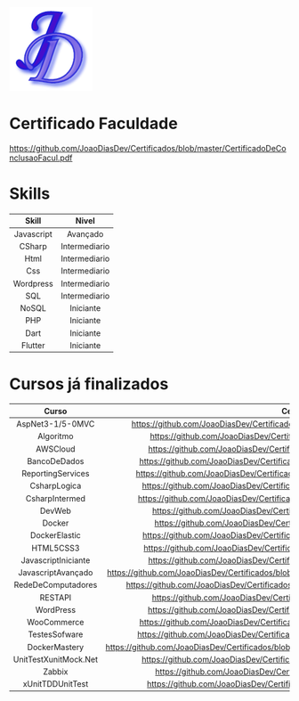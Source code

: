 [![Header](https://github.com/JoaoDiasDev/JoaoDiasDev/blob/main/logoX1.png "Header")](https://github.com/joaodiasdev/)

# Certificado Faculdade
https://github.com/JoaoDiasDev/Certificados/blob/master/CertificadoDeConclusaoFacul.pdf

# Skills

|   Skill    |     Nivel     |
| :--------: | :-----------: |
| Javascript | Avançado      |
|   CSharp   | Intermediario |
|    Html    | Intermediario |
|    Css     | Intermediario |
| Wordpress  | Intermediario |
|    SQL     | Intermediario |
|   NoSQL    |   Iniciante   |
|    PHP     |   Iniciante   |
|    Dart    |   Iniciante   |
|  Flutter   |   Iniciante   |

# Cursos já finalizados

|       Curso            |                            Certificado                                                                |
|:----------------------:|:-----------------------------------------------------------------------------------------------------:|
|  AspNet3-1/5-0MVC      | https://github.com/JoaoDiasDev/Certificados/blob/master/CertificadoAspNet3-1-Net5.0.pdf               |
|     Algoritmo          | https://github.com/JoaoDiasDev/Certificados/blob/master/CertificadoAlgoritmo.pdf                      |
|      AWSCloud          | https://github.com/JoaoDiasDev/Certificados/blob/master/CertificadoAWSCloud.pdf                       |
|    BancoDeDados        | https://github.com/JoaoDiasDev/Certificados/blob/master/CertificadoBancoDeDados.pdf                   |
| ReportingServices      | https://github.com/JoaoDiasDev/Certificados/blob/master/CertificadoReportingService.pdf               |
|    CsharpLogica        | https://github.com/JoaoDiasDev/Certificados/blob/master/CertificadoCsharpLogica.pdf                   |
|    CsharpIntermed      | https://github.com/JoaoDiasDev/Certificados/blob/master/CertificadoCsharpIntermed.pdf                 |
|       DevWeb           | https://github.com/JoaoDiasDev/Certificados/blob/master/CertificadoDevWeb.pdf                         |
|       Docker           | https://github.com/JoaoDiasDev/Certificados/blob/master/CertificadoDocker.pdf                         |
|   DockerElastic        | https://github.com/JoaoDiasDev/Certificados/blob/master/CertificadoDockerElastic.pdf                  |
|     HTML5CSS3          | https://github.com/JoaoDiasDev/Certificados/blob/master/CertificadoHTML5CSS3.pdf                      |
| JavascriptIniciante    | https://github.com/JoaoDiasDev/Certificados/blob/master/CertificadoJavaScript.pdf                     |
| JavascriptAvançado     | https://github.com/JoaoDiasDev/Certificados/blob/master/CursoJavascriptAvan%C3%A7adoFullStack.pdf     |
| RedeDeComputadores     | https://github.com/JoaoDiasDev/Certificados/blob/master/CertificadoRedeDeComputadores.pdf             |
|      RESTAPI           | https://github.com/JoaoDiasDev/Certificados/blob/master/CertificadoRESTAPI.pdf                        |
|     WordPress          | https://github.com/JoaoDiasDev/Certificados/blob/master/CertificadoWordPress.pdf                      |
|    WooCommerce         | https://github.com/JoaoDiasDev/Certificados/blob/master/CertificadoWooCommerce.pdf                    |
|    TestesSofware       | https://github.com/JoaoDiasDev/Certificados/blob/master/CertificadoTestesSoftwares.pdf                |
|    DockerMastery       | https://github.com/JoaoDiasDev/Certificados/blob/master/CertificadoDockerMasterySwarmKubernetes.pdf   |
|  UnitTestXunitMock.Net | https://github.com/JoaoDiasDev/Certificados/blob/master/CertificadoXunitMockNet.pdf                   |
|      Zabbix            | https://github.com/JoaoDiasDev/Certificados/blob/master/CertificadoZabbix.pdf                         |
|  xUnitTDDUnitTest      | https://github.com/JoaoDiasDev/Certificados/blob/master/CertificadoTDDDotNet.pdf                      |

